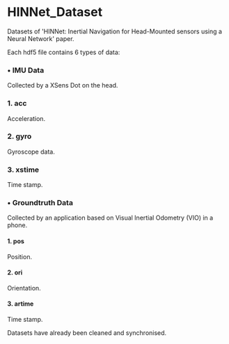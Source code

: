 # HINNet_Dataset

Datasets of 'HINNet: Inertial Navigation for Head-Mounted sensors using a Neural Network' paper.

Each hdf5 file contains 6 types of data:

### • IMU Data
Collected by a XSens Dot on the head.
### 1. acc
Acceleration.
### 2. gyro
Gyroscope data.
### 3. xstime
Time stamp.

### • Groundtruth Data
Collected by an application based on Visual Inertial Odometry (VIO) in a phone.
#### 1. pos
Position.
#### 2. ori
Orientation.
#### 3. artime
Time stamp.


Datasets have already been cleaned and synchronised.
